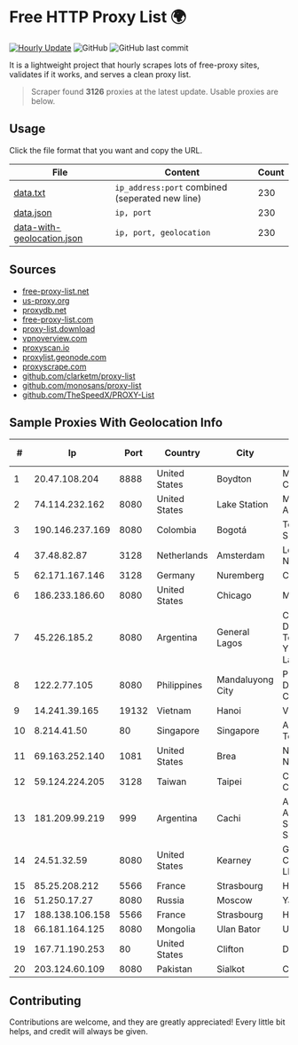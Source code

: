 
# Free HTTP Proxy List 🌍

[![Hourly Update](https://github.com/mertguvencli/http-proxy-list/actions/workflows/main.yml/badge.svg?branch=main)](https://github.com/mertguvencli/http-proxy-list/actions/workflows/main.yml)
![GitHub](https://img.shields.io/github/license/mertguvencli/http-proxy-list)
![GitHub last commit](https://img.shields.io/github/last-commit/mertguvencli/http-proxy-list)

It is a lightweight project that hourly scrapes lots of free-proxy sites, validates if it works, and serves a clean proxy list.


> Scraper found **3126** proxies at the latest update. Usable proxies are below.

## Usage

Click the file format that you want and copy the URL.


|File|Content|Count|
|----|-------|-----|
|[data.txt](https://raw.githubusercontent.com/mertguvencli/http-proxy-list/main/proxy-list/data.txt)|`ip_address:port` combined (seperated new line)|230|
|[data.json](https://raw.githubusercontent.com/mertguvencli/http-proxy-list/main/proxy-list/data.json)|`ip, port`|230|
|[data-with-geolocation.json](https://raw.githubusercontent.com/mertguvencli/http-proxy-list/main/proxy-list/data-with-geolocation.json)|`ip, port, geolocation`|230|

## Sources

* [free-proxy-list.net](https://free-proxy-list.net)
* [us-proxy.org](https://www.us-proxy.org)
* [proxydb.net](http://proxydb.net)
* [free-proxy-list.com](https://free-proxy-list.com/?page=&port=&type%5B%5D=http&type%5B%5D=https&up_time=0&search=Search)
* [proxy-list.download](https://www.proxy-list.download/HTTP)
* [vpnoverview.com](https://vpnoverview.com/privacy/anonymous-browsing/free-proxy-servers)
* [proxyscan.io](https://www.proxyscan.io)
* [proxylist.geonode.com](https://proxylist.geonode.com/api/proxy-list?limit=300&page=1&sort_by=lastChecked&sort_type=desc&protocols=http,https)
* [proxyscrape.com](https://api.proxyscrape.com/v2/?request=displayproxies&protocol=http&timeout=10000&country=all&ssl=all&anonymity=all)
* [github.com/clarketm/proxy-list](https://raw.githubusercontent.com/clarketm/proxy-list/master/proxy-list-raw.txt)
* [github.com/monosans/proxy-list](https://raw.githubusercontent.com/monosans/proxy-list/main/proxies/http.txt)
* [github.com/TheSpeedX/PROXY-List](https://raw.githubusercontent.com/TheSpeedX/PROXY-List/master/http.txt)


## Sample Proxies With Geolocation Info

|#|Ip|Port|Country|City|Internet Service Provider|
|-|--|----|-------|----|-------------------------|
|1|20.47.108.204|8888|United States|Boydton|Microsoft Corporation|
|2|74.114.232.162|8080|United States|Lake Station|Midwest Telecom of America, Inc|
|3|190.146.237.169|8080|Colombia|Bogotá|Telmex Colombia S.A.|
|4|37.48.82.87|3128|Netherlands|Amsterdam|LeaseWeb Netherlands B.V.|
|5|62.171.167.146|3128|Germany|Nuremberg|Contabo GmbH|
|6|186.233.186.60|8080|United States|Chicago|Maxihost LTDA|
|7|45.226.185.2|8080|Argentina|General Lagos|Coop De Provision De Telecomunicaciones Y Servicios De Gral Lagos Ltda|
|8|122.2.77.105|8080|Philippines|Mandaluyong City|Philippine Long Distance Telephone Co.|
|9|14.241.39.165|19132|Vietnam|Hanoi|VNPT|
|10|8.214.41.50|80|Singapore|Singapore|Alibaba (US) Technology Co., Ltd.|
|11|69.163.252.140|1081|United States|Brea|New Dream Network, LLC|
|12|59.124.224.205|3128|Taiwan|Taipei|Chunghwa Telecom Co., Ltd.|
|13|181.209.99.219|999|Argentina|Cachi|ARSAT - Empresa Argentina de Soluciones Satelitales S.A.|
|14|24.51.32.59|8080|United States|Kearney|Great Plains Communications LLC|
|15|85.25.208.212|5566|France|Strasbourg|Host Europe GmbH|
|16|51.250.17.27|8080|Russia|Moscow|Yandex.Cloud LLC|
|17|188.138.106.158|5566|France|Strasbourg|Host Europe GmbH|
|18|66.181.164.125|8080|Mongolia|Ulan Bator|Univision LLC|
|19|167.71.190.253|80|United States|Clifton|DigitalOcean, LLC|
|20|203.124.60.109|8080|Pakistan|Sialkot|COMSATS|



## Contributing

Contributions are welcome, and they are greatly appreciated! Every
little bit helps, and credit will always be given.

